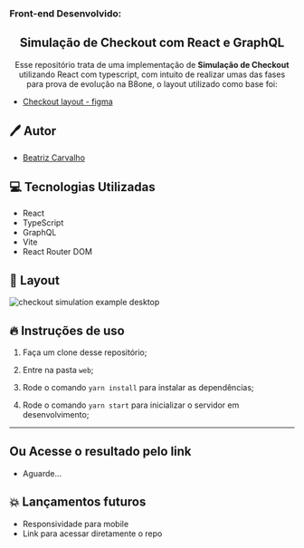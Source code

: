 ### Front-end Desenvolvido:
<h2 align="center">
  Simulação de Checkout com React e GraphQL
</h2>

<p align="center">Esse repositório trata de uma implementação de <strong>Simulação de Checkout</strong> utilizando React com typescript, com intuito de realizar umas das fases para prova de evolução na B8one, o layout utilizado como base foi: </p>

- [Checkout layout - figma](https://www.figma.com/file/jTYqJ2M7cdP62eB6E18e63/Trainne-Proof---V3)

## 🖊️ Autor

- [Beatriz Carvalho](https://github.com/BiaCarvalhoCavalieri)

## 💻 Tecnologias Utilizadas

- React
- TypeScript
- GraphQL
- Vite
- React Router DOM

## 🎨 Layout
 <img alt="checkout simulation example desktop" src="https://imgur.com/Mm0VNzo">

## 🔥 Instruções de uso

1. Faça um clone desse repositório;

2. Entre na pasta `web`;

3. Rode o comando `yarn install` para instalar as dependências;

4. Rode o comando `yarn start` para inicializar o servidor em desenvolvimento;

---
## Ou Acesse o resultado pelo link
- Aguarde...

## 💥 Lançamentos futuros

- Responsividade para mobile
- Link para acessar diretamente o repo

